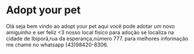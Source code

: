 # Adopt your pet

Olá seja bem vindo ao adopt your pet
aqui você pode adotar um novo amiguinho e ser feliz <3
nosso local fisíco para adoção se localiza na cidade de Ibiporã,rua da esperança,número 777.
para melhores informação me chame no whatsapp (43)98420-8306.
